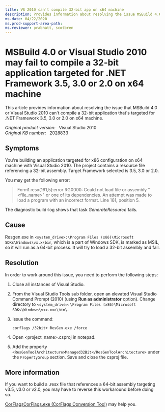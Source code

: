 ```yaml
---
title: VS 2010 can't compile 32-bit app on x64 machine
description: Provides information about resolving the issue MSBuild 4.0 or Visual Studio 2010 can't compile a 32-bit application that's targeted for .NET Framework 3.5, 3.0 or 2.0 on x64 machine.
ms.date: 04/22/2020
ms.prod-support-area-path:
ms.reviewer: prabhatt, scotbren
---
```

# MSBuild 4.0 or Visual Studio 2010 may fail to compile a 32-bit application targeted for .NET Framework 3.5, 3.0 or 2.0 on x64 machine

This article provides information about resolving the issue that MSBuild 4.0 or Visual Studio 2010 can't compile a 32-bit application that's targeted for .NET Framework 3.5, 3.0 or 2.0 on x64 machine.

_Original product version:_ &nbsp; Visual Studio 2010  
_Original KB number:_ &nbsp; 2028833

## Symptoms

You're building an application targeted for x86 configuration on x64 machine with Visual Studio 2010. The project contains a resource file referencing a 32-bit assembly. Target Framework selected is 3.5, 3.0 or 2.0.

You may get the following error:

> Form1.resx(161,5):error RG0000: Could not load file or assembly "<file_name>" or one of its dependencies. An attempt was made to load a program with an incorrect format. Line 161, position 5.  

The diagnostic build-log shows that task *GenerateResource* fails.

## Cause

Resgen.exe in `<system_drive>:\Program Files (x86)\Microsoft SDKs\Windows\vx.x\bin`, which is a part of Windows SDK, is marked as MSIL, so it will run as a 64-bit process. It will try to load a 32-bit assembly and fail.

## Resolution

In order to work around this issue, you need to perform the following steps:

1. Close all instances of Visual Studio.
2. From the Visual Studio Tools sub folder, open an elevated Visual Studio Command Prompt (2010) (using **Run as administrator** option). Change directory to `<system_drive>:\Program Files (x86)\Microsoft SDKs\Windows\v<x.xx>\bin\`.

3. Issue the command:

    ```console
    corflags /32bit+ ResGen.exe /force
    ```

4. Open \<project_name>.csproj in notepad.
5. Add the property `<ResGenToolArchitecture>Managed32Bit</ResGenToolArchitecture>` under the `PropertyGroup` section. Save and close the csproj file.

## More information

If you want to build a .resx file that references a 64-bit assembly targeting v3.5, v3.0 or v2.0, you may have to reverse this workaround before doing so.

[CorFlagsCorFlags.exe (CorFlags Conversion Tool)](/dotnet/framework/tools/corflags-exe-corflags-conversion-tool) may help you.
